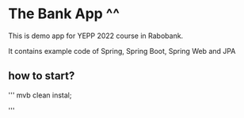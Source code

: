 # The Bank App ^^

This is demo app for YEPP 2022 course in Rabobank.

It contains example code of Spring, Spring Boot, Spring Web and JPA

## how to start?

'''
mvb clean instal;

'''
